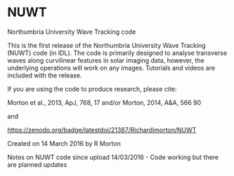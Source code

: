 # NUWT
Northumbria University Wave Tracking code

This is the first release of the Northumbria University Wave Tracking (NUWT) code (in IDL). The code is primarily designed to analyse transverse waves along curvilinear features in solar imaging data, however, the underlying operations will work on any images. Tutorials and videos are included with the release.

If you are using the code to produce research, please cite: 

Morton et al., 2013, ApJ, 768, 17 
and/or 
Morton, 2014, A&A, 566 90

and

https://zenodo.org/badge/latestdoi/21387/Richardjmorton/NUWT

Created on 14 March 2016 by R Morton


Notes on NUWT code since upload
14/03/2016 - Code working but there are planned updates